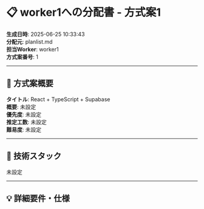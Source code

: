 # 📋 worker1への分配書 - 方式案1

**生成日時**: 2025-06-25 10:33:43  
**分配元**: planlist.md  
**担当Worker**: worker1  
**方式案番号**: 1

---

## 🎯 方式案概要

**タイトル**: React + TypeScript + Supabase  
**概要**: 未設定  
**優先度**: 未設定  
**推定工数**: 未設定  
**難易度**: 未設定

---

## 🔧 技術スタック

未設定

---

## 💡 詳細要件・仕様

